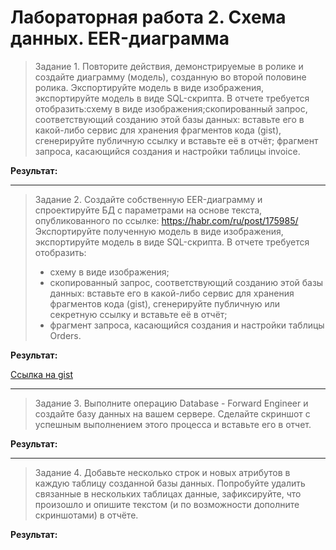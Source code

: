 # Лабораторная работа 2. Схема данных. EER-диаграмма

> Задание 1. Повторите действия, демонстрируемые в ролике и создайте диаграмму (модель), созданную во второй половине ролика. Экспортируйте модель в виде изображения, экспортируйте модель в виде SQL-скрипта. В отчете требуется отобразить:схему в виде изображения;скопированный запрос, соответствующий созданию этой базы данных: вставьте его в какой-либо сервис для хранения фрагментов кода (gist), сгенерируйте публичную ссылку и вставьте её в отчёт; фрагмент запроса, касающийся создания и настройки таблицы invoice.

**Результат:**

---

> Задание 2. Создайте собственную EER-диаграмму и спроектируйте БД с параметрами на основе текста, опубликованного по ссылке: https://habr.com/ru/post/175985/
> Экспортируйте полученную модель в виде изображения, экспортируйте модель в виде SQL-скрипта.
> В отчете требуется отобразить: 
> - схему в виде изображения;
> - скопированный запрос, соответствующий созданию этой базы данных: вставьте его в какой-либо сервис для хранения фрагментов кода (gist), сгенерируйте публичную или секретную ссылку и вставьте её в отчёт;
> - фрагмент запроса, касающийся создания и настройки таблицы Orders.

**Результат:**

[Ссылка на gist](https://gist.github.com/Stepanova-Anna/7e7c92dd019e6de11184895bf85ebc59)

---

> Задание 3. Выполните операцию Database - Forward Engineer и создайте базу данных на вашем сервере. Сделайте скриншот с успешным выполнением этого процесса и вставьте его в отчет. 

**Результат:**

---

> Задание 4. Добавьте несколько строк и новых атрибутов в каждую таблицу созданной базы данных. Попробуйте удалить связанные в нескольких таблицах данные, зафиксируйте, что произошло и опишите текстом (и по возможности дополните скриншотами) в отчёте.

**Результат:**


